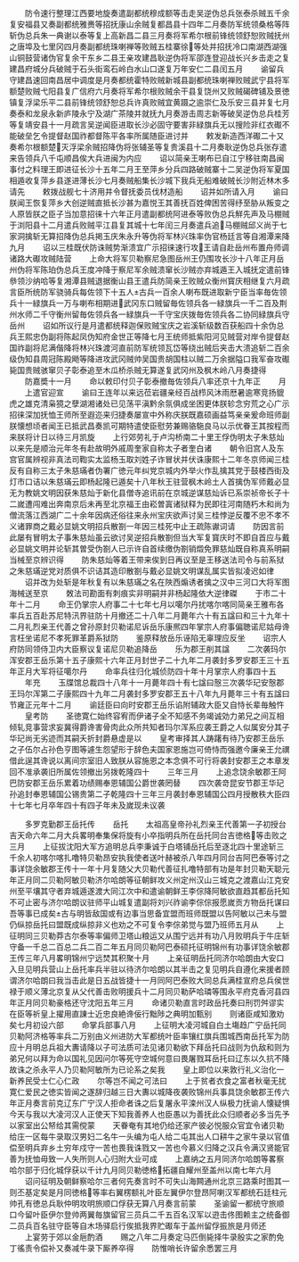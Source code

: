 <!-- { "loadSidebar": true } -->
　　防令速行整理江西要地旋奏遣副都统穆成额等击走吴逆伪总兵张泰杀贼五千余复安福县又奏副都统雅赉等招抚康山余贼复都昌县十四年二月奏防军统领桑格等阵斩伪总兵朱一典谢以泰等复上高新昌二县三月奏将军希尔根前锋统领舒恕败贼抚州之唐埠及七里冈四月奏副都统珠喇禅等败贼五桂寨徐等处并招抚冷口南湖西湖强山铜鼓营诸伪官复余干东乡二县王亲攻建昌耿逆伪将军邵连登迎战长兴乡击走之复建昌府城分兵破贼于石头街鸾石岭白水山口遂复万年安仁二县闰五月
　　谕留兵守建昌速回南昌居中调度是月奏都统霍特败贼新城县副都统珠喇禅败贼武宁县将军额楚败贼弋阳县复广信府六月奏将军希尔根败贼余干县复饶州又败贼碣碑铺及景徳镇复浮梁乐平二县前锋统领舒恕总兵许真败贼宜黄蹑之逾崇仁及乐安三县并复七月奏泰和龙泉永新庐陵永宁及湖广茶陵并就抚九月奏游击周志新等破吴逆伪总兵桂芳等复靖安县十一月疏言吴逆闻臣进取长沙必固守要害非緑旗兵无以搜险非红衣礟不能破垒乞令提督赵国祚都督陈平各率所属随臣进讨并
　　敕发新造西洋礟二十又奏希尔根额楚灭浮梁余贼招降伪将张辅圣等复贵溪县十二月奏耿逆伪总兵张存遣来告领兵八千屯顺昌俟大兵进闽为内应
　　诏以简亲王喇布已自江宁移驻南昌闽事付之料理王即进征长沙十五年二月王至萍乡分兵四路破贼寨十二吴逆伪将军夏国相遁收复萍乡县遂进薄长沙七月奏贼船集长沙城下我兵无船难破贼长沙附近林木多请先
　　敕拨战舰七十济用并令督抚委员伐材造船
　　诏并如所请入月
　　谕曰朕闻王恢复萍乡大创逆贼直抵长沙甚为嘉悦王其善抚百姓俾困苦得纾至胁从叛变之人原皆朕之臣子当加意招徕十六年正月遣副都统阿进泰等败伪总兵觧先声及马棚贼于浏阳县十二月遣兵败贼平江县复其城十七年闰三月奏遣兵追马棚贼邱义尚于七家洞擒斩无算招降伪总兵掲玉庆朱永升等伪将军林兴珠率伪官杨廷言等自湘潭来降九月
　　诏以三桂既伏防诛贼势渐溃宜广示招徕速行攻王请自赴岳州布置舟师调诸路大礟攻贼陆营
　　上命大将军贝勒察尼急图岳州王仍围攻长沙十八年正月岳州伪将军陈珀伪总兵王度冲降于察尼军余贼溃窜长沙贼亦弃城遁王入城抚定遣前锋叅领沙纳哈等复湘潭县贼退据衡山县王遣兵防简亲王败贼众衡州寳庆相继复六月疏言臣所统防军骁骑兵每佐领下十五人古兵一百余人喇布既进取新宁臣当率毎佐领兵十一緑旗兵一万与喇布相期进武冈东口贼留毎佐领兵各一緑旗兵一千二百及荆州水师二千守衡州留毎佐领兵各一緑旗兵一千守宝庆拨毎佐领兵各二协同緑旗兵守岳州
　　诏如所议行是月遣都统释迦保败贼宝庆之岩溪斩级数百获船四十余伪总兵王熙忠伪副将陈起凤伪知府金世正等降七月王统师抵紫阳河见贼营对岸令提督赵国祚副将尼满偕降将林兴珠渡河直前防军统领瓦岱等绕出贼后夹击大溃追斩二百余级伪知县周冠陈殿飏等降进攻武冈贼帅吴国贵胡国柱以贼二万余据隘口我军奋攻礟毙国贵贼骇窜贝子彰泰追至木瓜桥杀贼无算遂复武冈州及枫木岭八月奏捷得
　　防嘉奬十一月
　　命以敕印付贝子彰泰撤毎佐领兵八率还京十九年正
　　月
　　上遣官迎宣
　　谕曰王连年以来远莅岩疆亲经百战栉风沐雨厯暑逾寒竞扬貔虎之雄克清枭獍之孽湖湘诸处已见荡平滇黔余氛俱成坐困更体朕轸念穷荒之心广示招徕深加抚恤王师所至遐迩来归捷奏屡宣中外称庆朕既嘉硕画益笃亲亲爰命班师副朕懐想顷者闻王已抵武昌奏凯可期特遣使臣慰劳兼赐骆駞良马以示优眷王其按程而来朕将计日以待三月凯旋
　　上行郊劳礼于卢沟桥南二十里王俘伪明太子朱慈灿以来先是顺治元年冬有赴故明外戚周奎家自称太子者奎白诸
　　朝令旧宫人及东宫官属辨视非真法司鞫实太监杨玉取刘姓子诈冒状并伏诛康熙十二年冬京师闻三桂反有自称三太子朱慈璊者伪署广徳元年纠党京城内外举火作乱擒其党于鼓楼西街及灯市口诘以朱慈璊云即杨起隆已遁矣十八年秋王驻营枫木岭土人首擒伪军师戴必显无为教姚文明因获朱慈灿于新化县僧寺追讯前在京城逆谋慈灿诉已系崇祯帝长子十二嵗遭闯难出奔南京后未再至北京福王由崧曽寘诸狱释为民即往河南随朽木和尚为僧流落江西湖广二十余年因病还俗往来永州宝庆欲声讨吴三桂悖逆反覆不忠不孝不义诸罪商之戴必显姚文明招兵散劄一年因三桂死中止王疏陈谳词请
　　防因言前此屡有冒明太子事朱慈灿虽云欲讨吴逆招兵散劄但当大军复寳庆时不即自首应与戴必显姚文明并论斩其曽受伪劄人已示许自首续缴伪劄销燬免罪慈灿既自称真系明嗣当械至京辨识得
　　防朱慈灿等着王带来俟到日再议至是王移送法司令与前系狱之朱慈璊逆党对质俱不识诘其造印散劄与戴必显姚文明谋乱属实皆拟凌迟如律
　　诏并改为处斩是年秋复有以朱慈璊之名在陜西煽诱者擒之汉中三河口大将军图海械送至京
　　敇法司勘面有刺痕实非明嗣并非杨起隆依大逆律磔
　　于市二十年十二月
　　命王仍掌宗人府事二十七年七月以噶尔丹扰喀尔喀同简亲王雅布各率兵五百赴苏尼特汛界驻防十月撤还二十八年二月薨年六十有五諡曰和三十九年十二月礼烈亲王代善之曾孙原封贝勒诺尼诉岳乐康熈四年掌宗人府事偏聴诺尼姑母谗言枉坐诺尼不孝死罪革爵系狱防
　　鉴原释放岳乐诬陷无辜理应反坐
　　诏宗人府防同领侍卫内大臣察议复诺尼贝勒追降岳
　　乐为郡王削其諡
　　二次袭玛尔浑安郡王岳乐第十五子康熙十六年正月封世子二十九年二月袭封多罗安郡王三十五年正月大军将征噶尔丹
　　命率兵往归化城侦防四十年十月掌宗人府事四十五
　　年充
　　玉牒馆总裁四十八年十一月薨年四十有七諡曰慤三次袭华玘安慤郡王玛尔浑第二子康熙四十九年二月袭封多罗安郡王五十八年九月薨年三十有五諡曰节雍正元年十二月
　　谕廷臣曰向时安郡王岳乐谄附辅政大臣又自恃长辈毎触忤
　　皇考防
　　圣徳寛仁始终容宥而伊诸子全不知感不务竭诚効力弟兄之间互相倾轧竞事营求妄冀得爵谗害骨肉此众所共知者玛尔浑系应袭王爵之人似属安分其子华玘尚无劣迹而其嗣夭折封爵悬虚是以
　　皇考审择其人踌躇有待乃安郡王岳乐之子伍尔占孙色亨图等遽生怨望形于辞色夫国家恩施岂可倚恃而强邀今廉亲王允禩借此逞其谗说以离间宗室旧人致朕从容施恩之本念俱不可行将袭封安郡王之本章发回不准承袭旧所属佐领撤出另拨乾隆四十
　　三年三月
　　上追念饶余敏郡王阿巴防安郡王岳乐累着功绩赐奉恩辅国公爵世袭罔替
　　四次袭竒昆安节郡王华玘孙追封奉恩辅国公锡贵第二子乾隆四十三年三月袭封奉恩辅国公四月授散秩大臣四十七年七月卒年四十有四子年未及嵗现未议袭












　　多罗克勤郡王岳托传
　　岳托
　　太祖高皇帝孙礼烈亲王代善第一子初授台吉天命六年二月大兵畧明奉集保将旋有小卒指明兵所在岳托同台吉徳格等击败之三月
　　上征拔沈阳大军方追明总兵李秉诚于白塔铺岳托后至逐北四十里途斩三千余人初喀尔喀扎噜特贝勒昂安执我使者送叶赫被杀八年四月同台吉阿巴泰等讨之事详饶余敏郡王传十一年十月复随父大贝勒代善征扎噜特部有功是年封贝勒天聪元年正月同二贝勒阿敏贝勒济尔哈朗等征朝鲜攻义州定州汉山三城克之渡嘉山江克安州至平壤其守者弃城遁遂渡大同江次中和遣谕朝鲜王李倧降阿敏欲直趋其都岳托知不可止密与济尔哈朗议驻师平山城复遣副将刘兴祚谕李倧倧报愿嵗贡方物岳托谋曰吾等事已成矣古与明皆敌国或有边事当思备宜盟而班师既盟以告阿敏以己未与盟仍纵掠岳托曰盟既成纵掠非义也劝之不可复令李倧弟觉与盟乃班师五月从
　　上征明同三贝勒莽古尔泰等率偏师卫塔山粮运又从围宁远并有功八月败明兵于牛庄斩守备一千总二百总二兵二百二年五月同贝勒阿巴泰硕托征明锦州有功事详饶余敏郡王传三年八月畧明锦州宁远焚其积聚十月
　　上亲征明岳托同济尔哈朗由大安口入旦见明兵营山上岳托率兵半驻以待济尔哈朗以其半击之复见明兵自遵化来援者顾谓济尔哈朗曰我当击此是日五战皆捷十一月同阿巴泰败大同总兵满桂宣府总兵侯世禄于顺义薄北京复从父代善击败明援兵十二月同贝勒萨哈璘等围永平府克香河县四年正月同贝勒豪格还守沈阳五年三月
　　命诸贝勒直言时政岳托奏曰刑罚舛谬实在臣等祈皇上擢用直諌士近忠良絶谗佞行黜陟之典明加甄别
　　则诸臣咸知激劝矣七月初设六部
　　命掌兵部事八月
　　上征明大凌河城自白土塲趋广宁岳托同贝勒阿济格等率兵二万别由义州进防大军都统叶臣率镶红旗兵围城西南岳托军为防应十月明总兵祖大夀请降以子可法质可法见诸贝勒欲下拜岳托曰战则为仇敌和则为弟兄何以拜为命以国礼见因问尔等死守空城何意曰畏屠戮耳岳托曰辽东以久抗不降故诛之杀永平人乃贝勒阿敏所为已论系之矣我
　　皇上即位以来敦行礼义治化一新养民受士仁心仁政
　　尔等岂不闻之可法曰
　　上于贫者衣食之富者秋毫无扰寛仁爱民之徳实皆闻之遂辞归越三日大夀以城降夜袭败锦州兵事具饶余敏郡王传六年正月奏言前克辽东广宁汉人拒命者诛之后复屠永平滦州汉人纵极力抚谕人懐疑惧今天与我以大凌河汉人正使天下知我善养人也臣愚以为善抚此众归顺者必多当先予以家室出公帑给其需傥蒙
　　天眷奄有其地仍给还家产彼必悦服众官宜令诸贝勒给庄一区每牛录取汉男妇二名牛一头编为屯人给二屯其出人口耕牛之家牛录以官值偿至明兵弃乡土穷年戍守一苦也畏我诛戮又一苦也今慕义归降之汉兵令满汉贤能官善为抚恤毋致一人失所则人心归附大业可成
　　上嘉纳之五月同济尔哈朗等畧察哈尔部于归化城俘获以千计九月同贝勒徳格拓疆自耀州至盖州以南七年六月
　　诏问征明及朝鲜察哈尔三者何先奏言时不可失山海闗通州北京三路乘时图其一则丕基定矣是月同徳格等率右翼楞额礼叶臣左翼伊尔登昂阿喇汉军都统石廷柱元帅孔有徳总兵耿仲明攻明旅顺口俘获无算八月奏言前蒙
　　圣谕留一都统守旅顺口今留叶臣伊尔登帅两翼毎旗留官三员兵二千五百名汉军以逰击佟图赖主之统备御二员兵百名驻守臣等自木场驿启行俟抵我界贮礟车于盖州留俘振旅是月师还
　　上宴劳于郊以金巵酌酒
　　赐之八年二月奏定马匹倒毙择牛录殷实之家酌免丁徭责令偿补又奏减牛录下厮养卒得
　　防惟哨长许留余悉罢三月
